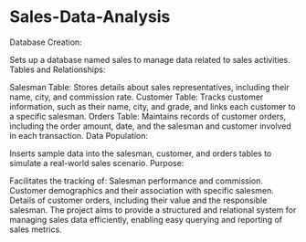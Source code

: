 # Sales-Data-Analysis
Database Creation:

Sets up a database named sales to manage data related to sales activities.
Tables and Relationships:

Salesman Table: Stores details about sales representatives, including their name, city, and commission rate.
Customer Table: Tracks customer information, such as their name, city, and grade, and links each customer to a specific salesman.
Orders Table: Maintains records of customer orders, including the order amount, date, and the salesman and customer involved in each transaction.
Data Population:

Inserts sample data into the salesman, customer, and orders tables to simulate a real-world sales scenario.
Purpose:

Facilitates the tracking of:
Salesman performance and commission.
Customer demographics and their association with specific salesmen.
Details of customer orders, including their value and the responsible salesman.
The project aims to provide a structured and relational system for managing sales data efficiently, enabling easy querying and reporting of sales metrics.
